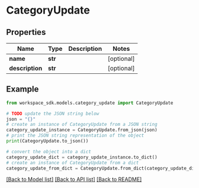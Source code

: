 # CategoryUpdate


## Properties

Name | Type | Description | Notes
------------ | ------------- | ------------- | -------------
**name** | **str** |  | [optional] 
**description** | **str** |  | [optional] 

## Example

```python
from workspace_sdk.models.category_update import CategoryUpdate

# TODO update the JSON string below
json = "{}"
# create an instance of CategoryUpdate from a JSON string
category_update_instance = CategoryUpdate.from_json(json)
# print the JSON string representation of the object
print(CategoryUpdate.to_json())

# convert the object into a dict
category_update_dict = category_update_instance.to_dict()
# create an instance of CategoryUpdate from a dict
category_update_from_dict = CategoryUpdate.from_dict(category_update_dict)
```
[[Back to Model list]](../README.md#documentation-for-models) [[Back to API list]](../README.md#documentation-for-api-endpoints) [[Back to README]](../README.md)


